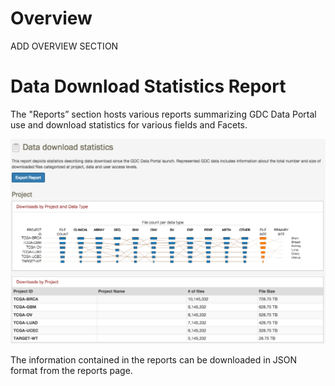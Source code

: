 # Overview

ADD OVERVIEW SECTION

# Data Download Statistics Report

The "Reports” section hosts various reports summarizing GDC Data Portal use and download statistics for various fields and Facets. 

[![Data Download Statistics Report](images/gdc-data-portal-dl-report.png)](images/gdc-data-portal-dl-report.png "Click to see the full image.")

The information contained in the reports can be downloaded in JSON format from the reports page.
